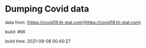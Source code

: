 Dumping Covid data
==================
                        
data from: [https://covid19.th-stat.com](https://covid19.th-stat.com)

build: #66

build time: 2021-08-08 00:40:27
